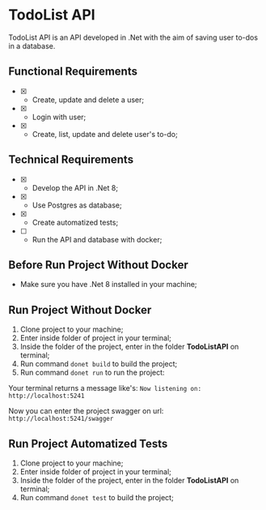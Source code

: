 # TodoList API

TodoList API is an API developed in .Net with the aim of saving user to-dos in a database.

## Functional Requirements

- [X] - Create, update and delete a user;
- [X] - Login with user;
- [X] - Create, list, update and delete user's to-do;

## Technical Requirements

- [X] - Develop the API in .Net 8;
- [X] - Use Postgres as database;
- [X] - Create automatized tests;  
- [ ] - Run the API and database with docker; 

## Before Run Project Without Docker

- Make sure you have .Net 8 installed in your machine;

## Run Project Without Docker

1. Clone project to your machine;
2. Enter inside folder of project in your terminal;
3. Inside the folder of the project, enter in the folder **TodoListAPI** on terminal;
4. Run command `donet build` to build the project;
5. Run command `donet run` to run the project: 

Your terminal returns a message like's: `Now listening on: http://localhost:5241`

Now you can enter the project swagger on url: `http://localhost:5241/swagger`

## Run Project Automatized Tests

1. Clone project to your machine;
2. Enter inside folder of project in your terminal;
3. Inside the folder of the project, enter in the folder **TodoListAPI** on terminal;
4. Run command `donet test` to build the project;